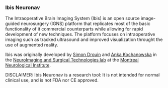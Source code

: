 ### Ibis Neuronav ###
The Intraoperative Brain Imaging System (Ibis) is an open source image-guided neurosurgery (IGNS) platform that replicates most of the basic functionality of it commercial counterparts while allowing for rapid development of new techniques. The platform focuses on intraoperative imaging such as tracked ultrasound and improved visualization throught the use of augmented reality.

Ibis was originally developed by [Simon Drouin](http://nist.mni.mcgill.ca/?page_id=369) and [Anka Kochanowska](http://nist.mni.mcgill.ca/?page_id=663) in the [NeuroImaging and Surgical Technologies lab](http://nist.mni.mcgill.ca) at the [Montreal Neurological Institute](http://www.mcgill.ca/neuro/).

DISCLAIMER: Ibis Neuronav is a research tool: It is not intended for normal clinical use, and is not FDA nor CE approved.

